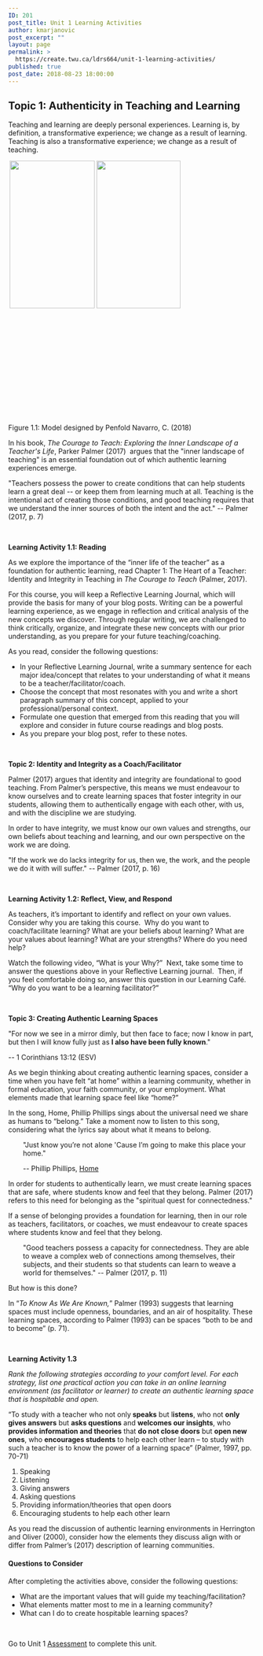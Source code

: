 ```yaml
---
ID: 201
post_title: Unit 1 Learning Activities
author: kmarjanovic
post_excerpt: ""
layout: page
permalink: >
  https://create.twu.ca/ldrs664/unit-1-learning-activities/
published: true
post_date: 2018-08-23 18:00:00
---
```

<h2><strong>Topic 1: Authenticity in Teaching and Learning</strong></h2>
Teaching and learning are deeply personal experiences. Learning is, by definition, a transformative experience; we change as a result of learning. Teaching is also a transformative experience; we change as a result of teaching.

<span style="color: #ff0000;"><strong> <img class="alignleft size-medium wp-image-209" src="http://create.twu.ca/ldrs664/files/2018/08/664-authentic-learners-173x300.png" alt="" width="173" height="300" /> <img class="alignleft size-medium wp-image-210" src="http://create.twu.ca/ldrs664/files/2018/08/664-authentic-teachers-171x300.png" alt="" width="171" height="300" /></strong></span>

&nbsp;

&nbsp;

&nbsp;

&nbsp;

&nbsp;

&nbsp;

<span style="color: #ff0000;"><strong>   </strong> </span>

Figure 1.1: Model designed by Penfold Navarro, C. (2018)

In his book, <em>The Courage to Teach: Exploring the Inner Landscape of a Teacher's Life</em>, Parker Palmer (2017)  argues that the "inner landscape of teaching" is an essential foundation out of which authentic learning experiences emerge.

"Teachers possess the power to create conditions that can help students learn a great deal -- or keep them from learning much at all. Teaching is the intentional act of creating those conditions, and good teaching requires that we understand the inner sources of both the intent and the act." -- Palmer (2017, p. 7)

&nbsp;

<strong>Learning Activity 1.1: Reading</strong>

As we explore the importance of the “inner life of the teacher” as a foundation for authentic learning, read Chapter 1: The Heart of a Teacher: Identity and Integrity in Teaching in <em>The Courage to Teach</em> (Palmer, 2017).

For this course, you will keep a Reflective Learning Journal, which will provide the basis for many of your blog posts. Writing can be a powerful learning experience, as we engage in reflection and critical analysis of the new concepts we discover. Through regular writing, we are challenged to think critically, organize, and integrate these new concepts with our prior understanding, as you prepare for your future teaching/coaching.

As you read, consider the following questions:
<ul>
 	<li>In your Reflective Learning Journal, write a summary sentence for each major idea/concept that relates to your understanding of what it means to be a teacher/facilitator/coach.</li>
 	<li>Choose the concept that most resonates with you and write a short paragraph summary of this concept, applied to your professional/personal context.</li>
 	<li>Formulate one question that emerged from this reading that you will explore and consider in future course readings and blog posts.</li>
 	<li>As you prepare your blog post, refer to these notes.</li>
</ul>
&nbsp;

<strong>Topic 2: Identity and Integrity as a Coach/Facilitator</strong>

Palmer (2017) argues that identity and integrity are foundational to good teaching. From Palmer’s perspective, this means we must endeavour to know ourselves and to create learning spaces that foster integrity in our students, allowing them to authentically engage with each other, with us, and with the discipline we are studying.

In order to have integrity, we must know our own values and strengths, our own beliefs about teaching and learning, and our own perspective on the work we are doing.

"If the work we do lacks integrity for us, then we, the work, and the people we do it with will suffer." -- Palmer (2017, p. 16)

&nbsp;

<strong>Learning Activity 1.2: Reflect, View, and Respond </strong>

As teachers, it’s important to identify and reflect on your own values. Consider why you are taking this course.  Why do you want to coach/facilitate learning? What are your beliefs about learning? What are your values about learning? What are your strengths? Where do you need help?

Watch the following video, “What is your Why?”  Next, take some time to answer the questions above in your Reflective Learning journal.  Then, if you feel comfortable doing so, answer this question in our Learning Café.  “Why do you want to be a learning facilitator?”

&nbsp;

<strong>Topic 3: Creating Authentic Learning Spaces</strong>

"For now we see in a mirror dimly, but then face to face; now I know in part, but then I will know fully just as <strong>I also have been fully known</strong>."

-- 1 Corinthians 13:12 (ESV)

As we begin thinking about creating authentic learning spaces, consider a time when you have felt “at home” within a learning community, whether in formal education, your faith community, or your employment. What elements made that learning space feel like “home?”

In the song, Home, Phillip Phillips sings about the universal need we share as humans to “belong.” Take a moment now to listen to this song, considering what the lyrics say about what it means to belong.
<p style="padding-left: 30px;">"Just know you’re not alone
'Cause I’m going to make this place your home."</p>
<p style="padding-left: 30px;">-- Phillip Phillips, <a href="https://www.youtube.com/watch?v=HoRkntoHkIE">Home</a></p>
In order for students to authentically learn, we must create learning spaces that are safe, where students know and feel that they belong. Palmer (2017) refers to this need for belonging as the "spiritual quest for connectedness."

If a sense of belonging provides a foundation for learning, then in our role as teachers, facilitators, or coaches, we must endeavour to create spaces where students know and feel that they belong.
<p style="padding-left: 30px;">"Good teachers possess a capacity for connectedness. They are able to weave a complex web of connections among themselves, their subjects, and their students so that students can learn to weave a world for themselves." -- Palmer (2017, p. 11)</p>
But how is this done?

In “<em>To Know As We Are Known,</em>” Palmer (1993) suggests that learning spaces must include openness, boundaries, and an air of hospitality. These learning spaces, according to Palmer (1993) can be spaces “both to be and to become” (p. 71).

&nbsp;

<strong>Learning Activity 1.3</strong>

<em>Rank the following strategies according to your comfort level. For each strategy, list one practical action you can take in an online learning environment (as facilitator or learner) to create an authentic learning space that is hospitable and open.</em>

“To study with a teacher who not only<strong> speaks</strong> but l<strong>istens</strong>, who not <strong>only gives answers</strong> but <strong>asks questions</strong> and <strong>welcomes our insights</strong>, who <strong>provides information and theories</strong> that <strong>do not close doors</strong> but <strong>open new ones</strong>, who <strong>encourages students</strong> to help each other learn – to study with such a teacher is to know the power of a learning space” (Palmer, 1997, pp. 70-71)
<ol>
 	<li>Speaking</li>
 	<li>Listening</li>
 	<li>Giving answers</li>
 	<li>Asking questions</li>
 	<li>Providing information/theories that open doors</li>
 	<li>Encouraging students to help each other learn</li>
</ol>
As you read the discussion of authentic learning environments in Herrington and Oliver (2000), consider how the elements they discuss align with or differ from Palmer’s (2017) description of learning communities.
<h4>Questions to Consider</h4>
After completing the activities above, consider the following questions:
<ul>
 	<li>What are the important values that will guide my teaching/facilitation?</li>
 	<li>What elements matter most to me in a learning community?</li>
 	<li>What can I do to create hospitable learning spaces?</li>
</ul>
&nbsp;

Go to Unit 1 <a href="https://create.twu.ca/ldrs627-su18/unit-1-topic-2/">Assessment</a> to complete this unit.